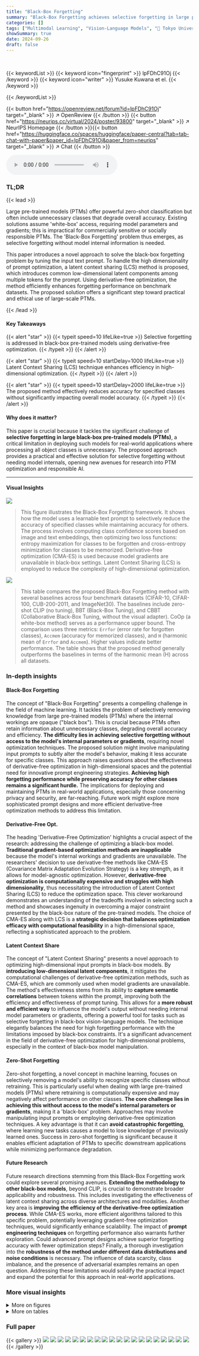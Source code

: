 ```yaml
---
title: "Black-Box Forgetting"
summary: "Black-Box Forgetting achieves selective forgetting in large pre-trained models by optimizing input prompts, not model parameters, thus enabling targeted class removal without requiring internal model ..."
categories: []
tags: ["Multimodal Learning", "Vision-Language Models", "🏢 Tokyo University of Science",]
showSummary: true
date: 2024-09-26
draft: false
---
```


<br>

{{< keywordList >}}
{{< keyword icon="fingerprint" >}} lpFDhC91Oj {{< /keyword >}}
{{< keyword icon="writer" >}} Yusuke Kuwana et el. {{< /keyword >}}
 
{{< /keywordList >}}

{{< button href="https://openreview.net/forum?id=lpFDhC91Oj" target="_blank" >}}
↗ OpenReview
{{< /button >}}
{{< button href="https://neurips.cc/virtual/2024/poster/93800" target="_blank" >}}
↗ NeurIPS Homepage
{{< /button >}}{{< button href="https://huggingface.co/spaces/huggingface/paper-central?tab=tab-chat-with-paper&paper_id=lpFDhC91Oj&paper_from=neurips" target="_blank" >}}
↗ Chat
{{< /button >}}



<audio controls>
    <source src="https://ai-paper-reviewer.com/lpFDhC91Oj/podcast.wav" type="audio/wav">
    Your browser does not support the audio element.
</audio>


### TL;DR


{{< lead >}}

Large pre-trained models (PTMs) offer powerful zero-shot classification but often include unnecessary classes that degrade overall accuracy.  Existing solutions assume 'white-box' access, requiring model parameters and gradients; this is impractical for commercially sensitive or socially responsible PTMs.  The 'Black-Box Forgetting' problem thus emerges, as selective forgetting without model internal information is needed. 

This paper introduces a novel approach to solve the black-box forgetting problem by tuning the input text prompt.  To handle the high dimensionality of prompt optimization, a latent context sharing (LCS) method is proposed, which introduces common low-dimensional latent components among multiple tokens for the prompt. Using derivative-free optimization, the method efficiently enhances forgetting performance on benchmark datasets. The proposed solution offers a significant step toward practical and ethical use of large-scale PTMs.

{{< /lead >}}


#### Key Takeaways

{{< alert "star" >}}
{{< typeit speed=10 lifeLike=true >}} Selective forgetting is addressed in black-box pre-trained models using derivative-free optimization. {{< /typeit >}}
{{< /alert >}}

{{< alert "star" >}}
{{< typeit speed=10 startDelay=1000 lifeLike=true >}} Latent Context Sharing (LCS) technique enhances efficiency in high-dimensional optimization. {{< /typeit >}}
{{< /alert >}}

{{< alert "star" >}}
{{< typeit speed=10 startDelay=2000 lifeLike=true >}} The proposed method effectively reduces accuracy for specified classes without significantly impacting overall model accuracy. {{< /typeit >}}
{{< /alert >}}

#### Why does it matter?
This paper is crucial because it tackles the significant challenge of **selective forgetting in large black-box pre-trained models (PTMs)**, a critical limitation in deploying such models for real-world applications where processing all object classes is unnecessary.  The proposed approach provides a practical and effective solution for selective forgetting without needing model internals, opening new avenues for research into PTM optimization and responsible AI.

------
#### Visual Insights



![](https://ai-paper-reviewer.com/lpFDhC91Oj/figures_1_1.jpg)

> This figure illustrates the Black-Box Forgetting framework.  It shows how the model uses a learnable text prompt to selectively reduce the accuracy of specified classes while maintaining accuracy for others. The process involves computing class confidence scores based on image and text embeddings, then optimizing two loss functions: entropy maximization for classes to be forgotten and cross-entropy minimization for classes to be memorized. Derivative-free optimization (CMA-ES) is used because model gradients are unavailable in black-box settings.  Latent Context Sharing (LCS) is employed to reduce the complexity of high-dimensional optimization.





![](https://ai-paper-reviewer.com/lpFDhC91Oj/tables_6_1.jpg)

> This table compares the proposed Black-Box Forgetting method with several baselines across four benchmark datasets (CIFAR-10, CIFAR-100, CUB-200-2011, and ImageNet30).  The baselines include zero-shot CLIP (no tuning), BBT (Black-Box Tuning), and CBBT (Collaborative Black-Box Tuning, without the visual adapter). CoOp (a white-box method) serves as a performance upper bound.  The comparison uses three metrics:  `Errfor` (error rate for forgotten classes), `Accmem` (accuracy for memorized classes), and `H` (harmonic mean of `Errfor` and `Accmem`).  Higher values indicate better performance. The table shows that the proposed method generally outperforms the baselines in terms of the harmonic mean (H) across all datasets.





### In-depth insights


#### Black-Box Forgetting
The concept of "Black-Box Forgetting" presents a compelling challenge in the field of machine learning.  It tackles the problem of selectively removing knowledge from large pre-trained models (PTMs) where the internal workings are opaque ("black box").  This is crucial because PTMs often retain information about unnecessary classes, degrading overall accuracy and efficiency.  **The difficulty lies in achieving selective forgetting without access to the model's internal parameters or gradients**, requiring novel optimization techniques.  The proposed solution might involve manipulating input prompts to subtly alter the model's behavior, making it less accurate for specific classes.  This approach raises questions about the effectiveness of derivative-free optimization in high-dimensional spaces and the potential need for innovative prompt engineering strategies.  **Achieving high forgetting performance while preserving accuracy for other classes remains a significant hurdle.**  The implications for deploying and maintaining PTMs in real-world applications, especially those concerning privacy and security, are far-reaching.  Future work might explore more sophisticated prompt designs and more efficient derivative-free optimization methods to address this limitation.

#### Derivative-Free Opt.
The heading 'Derivative-Free Optimization' highlights a crucial aspect of the research: addressing the challenge of optimizing a black-box model.  **Traditional gradient-based optimization methods are inapplicable** because the model's internal workings and gradients are unavailable.  The researchers' decision to use derivative-free methods like CMA-ES (Covariance Matrix Adaptation Evolution Strategy) is a key strength, as it allows for model-agnostic optimization.  However, **derivative-free optimization is computationally expensive and struggles with high dimensionality**, thus necessitating the introduction of Latent Context Sharing (LCS) to reduce the optimization space.  This clever workaround demonstrates an understanding of the tradeoffs involved in selecting such a method and showcases ingenuity in overcoming a major constraint presented by the black-box nature of the pre-trained models.  The choice of CMA-ES along with LCS is a **strategic decision that balances optimization efficacy with computational feasibility** in a high-dimensional space, reflecting a sophisticated approach to the problem.

#### Latent Context Share
The concept of "Latent Context Sharing" presents a novel approach to optimizing high-dimensional input prompts in black-box models.  By **introducing low-dimensional latent components**, it mitigates the computational challenges of derivative-free optimization methods, such as CMA-ES, which are commonly used when model gradients are unavailable.  The method's effectiveness stems from its ability to **capture semantic correlations** between tokens within the prompt, improving both the efficiency and effectiveness of prompt tuning.  This allows for a **more robust and efficient way** to influence the model's output without needing internal model parameters or gradients, offering a powerful tool for tasks such as selective forgetting in black-box vision-language models.  The technique elegantly balances the need for high forgetting performance with the limitations imposed by black-box constraints.  It's a significant advancement in the field of derivative-free optimization for high-dimensional problems, especially in the context of black-box model manipulation.

#### Zero-Shot Forgetting
Zero-shot forgetting, a novel concept in machine learning, focuses on selectively removing a model's ability to recognize specific classes without retraining.  This is particularly useful when dealing with large pre-trained models (PTMs) where retraining is computationally expensive and may negatively affect performance on other classes. **The core challenge lies in achieving this without access to the model's internal parameters or gradients**, making it a 'black-box' problem.  Approaches may involve manipulating input prompts or employing derivative-free optimization techniques.  A key advantage is that it can **avoid catastrophic forgetting**, where learning new tasks causes a model to lose knowledge of previously learned ones.  Success in zero-shot forgetting is significant because it enables efficient adaptation of PTMs to specific downstream applications while minimizing performance degradation.

#### Future Research
Future research directions stemming from this Black-Box Forgetting work could explore several promising avenues.  **Extending the methodology to other black-box models**, beyond CLIP, is crucial to demonstrate broader applicability and robustness.  This includes investigating the effectiveness of latent context sharing across diverse architectures and modalities. Another key area is **improving the efficiency of the derivative-free optimization process**. While CMA-ES works, more efficient algorithms tailored to this specific problem, potentially leveraging gradient-free optimization techniques, would significantly enhance scalability.  The impact of **prompt engineering techniques** on forgetting performance also warrants further exploration.  Could advanced prompt designs achieve superior forgetting accuracy with fewer optimization steps?  Finally, a thorough investigation into the **robustness of the method under different data distributions and noise conditions** is necessary.  The influence of data scarcity, class imbalance, and the presence of adversarial examples remains an open question.  Addressing these limitations would solidify the practical impact and expand the potential for this approach in real-world applications.


### More visual insights

<details>
<summary>More on figures
</summary>


![](https://ai-paper-reviewer.com/lpFDhC91Oj/figures_3_1.jpg)

> This figure illustrates the Black-Box Forgetting framework.  It shows how the system uses a pre-trained vision-language model (like CLIP) to estimate class confidence.  This confidence is then used in two loss functions: one to maximize entropy for classes to be forgotten (reducing accuracy), and one to minimize cross-entropy for classes to be remembered (maintaining accuracy).  Because the model is a black box, derivative-free optimization (CMA-ES) is used to optimize the input prompt.  Latent Context Sharing (LCS) is employed to reduce the dimensionality of the optimization problem.


![](https://ai-paper-reviewer.com/lpFDhC91Oj/figures_7_1.jpg)

> This figure shows how the performance of the proposed method and the baseline method (BBT) changes with the number of latent contexts.  The x-axis represents the number of latent contexts (m), and the y-axis shows the performance metrics (H, Err_for, Acc_mem). The results indicate that the proposed method maintains relatively stable performance across a wide range of m values, while the BBT method's performance is more sensitive to changes in m.


![](https://ai-paper-reviewer.com/lpFDhC91Oj/figures_8_1.jpg)

> This figure illustrates the Black-Box Forgetting framework.  It shows how the confidence scores for each class are calculated using a pre-trained vision-language model (like CLIP) and how these scores are used to define loss functions. For classes to be forgotten, entropy maximization is used to reduce accuracy, while for classes to be remembered, cross-entropy minimization maintains accuracy.  The framework uses CMA-ES, a derivative-free optimization method, to optimize the text prompt, and employs Latent Context Sharing (LCS) to reduce the complexity of high-dimensional optimization.


![](https://ai-paper-reviewer.com/lpFDhC91Oj/figures_9_1.jpg)

> This figure shows the impact of the number of latent contexts (m) on the performance of both BBT and the proposed method.  The x-axis represents the number of latent contexts, while the y-axis shows the three evaluation metrics: H (harmonic mean of forgetting and memorization accuracy), Err_for (error rate for forgotten classes), and Acc_mem (accuracy for memorized classes). The figure demonstrates that the proposed method maintains relatively stable performance across a range of m values, unlike BBT, which shows significant performance fluctuations.


</details>




<details>
<summary>More on tables
</summary>


![](https://ai-paper-reviewer.com/lpFDhC91Oj/tables_8_1.jpg)
> This table compares the performance of the proposed Black-Box Forgetting method against several baselines on four benchmark datasets (CIFAR-10, CIFAR-100, CUB-200-2011, and ImageNet30).  The baselines include zero-shot CLIP, Black-Box Tuning (BBT), and Collaborative Black-Box Tuning (CBBT), along with a white-box method (CoOp) for comparison. The table reports three metrics: the error rate for forgotten classes (Errfor), the accuracy for memorized classes (Accmem), and the harmonic mean (H) of these two metrics, higher values indicating better performance. The results demonstrate the superiority of the proposed method in selective forgetting while maintaining good accuracy for the remaining classes.

![](https://ai-paper-reviewer.com/lpFDhC91Oj/tables_13_1.jpg)
> This table compares the proposed Black-Box Forgetting method's performance against several baseline methods across four datasets.  It shows the error rate for forgotten classes (Errfor), accuracy for memorized classes (Accmem), and the harmonic mean (H) of these two metrics. Higher values are better, indicating more effective forgetting while preserving accuracy for the intended classes.

![](https://ai-paper-reviewer.com/lpFDhC91Oj/tables_14_1.jpg)
> This table compares the performance of the proposed Black-Box Forgetting method against several baselines on four benchmark datasets (CIFAR-10, CIFAR-100, CUB-200-2011, and ImageNet30).  The baselines include zero-shot CLIP, Black-Box Tuning (BBT), Collaborative Black-Box Tuning (CBBT), and a white-box method (CoOp) for comparison.  Performance is measured using three metrics:  Errfor (error rate for forgotten classes), Accmem (accuracy for memorized classes), and H (harmonic mean of Errfor and Accmem). Higher values indicate better performance.  The table shows that the proposed method generally outperforms the baselines.

![](https://ai-paper-reviewer.com/lpFDhC91Oj/tables_14_2.jpg)
> This table compares the proposed Black-Box Forgetting method against several baselines on four benchmark datasets (CIFAR-10, CIFAR-100, CUB-200-2011, and ImageNet30).  The baselines include zero-shot CLIP, Black-Box Tuning (BBT), and Collaborative Black-Box Tuning (CBBT)  as well as a white-box method (CoOp) for comparison.  Performance is assessed using three metrics: error rate for forgotten classes (Errfor), accuracy for memorized classes (Accmem), and the harmonic mean (H) of Errfor and Accmem.  Higher values for all metrics indicate better performance.  The table shows that the proposed method generally outperforms the baselines, particularly in terms of the harmonic mean (H).

![](https://ai-paper-reviewer.com/lpFDhC91Oj/tables_15_1.jpg)
> This table compares the performance of the proposed Black-Box Forgetting method against several baseline methods (BBT, CBBT, and CoOp) and the Zero-Shot CLIP on four benchmark datasets (CIFAR-10, CIFAR-100, CUB-200-2011, and ImageNet30).  The comparison is based on three metrics: Errfor (error rate for forgotten classes), Accmem (accuracy for memorized classes), and H (harmonic mean of Errfor and Accmem). Higher values indicate better performance. The table highlights the superior performance of the proposed method, especially in terms of the harmonic mean H, showing a significant improvement over existing methods in achieving selective forgetting while preserving accuracy for the intended classes.

![](https://ai-paper-reviewer.com/lpFDhC91Oj/tables_15_2.jpg)
> This table compares the performance of two approaches: one using only the few-shot approach for classes with training samples (Ours), and another combining few-shot approach for classes with samples and zero-shot approach for classes without samples (Ours + C-Emb.). The results show that combining the two approaches can improve performance in terms of harmonic mean (H), error for classes to be forgotten (Errfor), and accuracy for memorized classes (Accmem).

![](https://ai-paper-reviewer.com/lpFDhC91Oj/tables_16_1.jpg)
> This table compares the performance of the proposed Black-Box Forgetting method against several baselines on four image classification datasets (CIFAR-10, CIFAR-100, CUB-200-2011, and ImageNet30).  The baselines include zero-shot CLIP, BBT (Black-Box Tuning), and CBBT (Collaborative Black-Box Tuning without visual adapter), along with a white-box method, CoOp, for comparison.  The table shows the error rate (Errfor) for forgotten classes, the accuracy (Accmem) for memorized classes, and the harmonic mean (H) of these two metrics for each method and dataset. Higher values indicate better performance.

![](https://ai-paper-reviewer.com/lpFDhC91Oj/tables_16_2.jpg)
> This table compares the performance of the proposed Black-Box Forgetting method against several baselines on four benchmark datasets (CIFAR-10, CIFAR-100, CUB-200-2011, and ImageNet30).  The baselines include zero-shot CLIP, Black-Box Tuning (BBT), and Collaborative Black-Box Tuning (CBBT), along with a white-box method (CoOp) for comparison.  Performance is assessed using three metrics: error rate for forgotten classes (Errfor), accuracy for memorized classes (Accmem), and the harmonic mean of these two (H). Higher values indicate better performance.

![](https://ai-paper-reviewer.com/lpFDhC91Oj/tables_16_3.jpg)
> This table compares the performance of the proposed Black-Box Forgetting method against several baselines on four benchmark datasets (CIFAR-10, CIFAR-100, CUB-200-2011, and ImageNet30).  The baselines include zero-shot CLIP, Black-Box Tuning (BBT), and Collaborative Black-box Tuning (CBBT), representing different approaches to prompt tuning for black-box models.  A white-box method (CoOp) is also included for comparison.  Performance is measured using three metrics:  error rate for forgotten classes (Errfor), accuracy for memorized classes (Accmem), and the harmonic mean (H) of these two. Higher values for all metrics indicate better performance. The table highlights the superior performance of the proposed method across all datasets and metrics.

![](https://ai-paper-reviewer.com/lpFDhC91Oj/tables_17_1.jpg)
> This table compares the proposed Black-Box Forgetting method to several baselines across four different datasets.  The baselines include zero-shot CLIP, BBT, and CBBT (without the adapter), which are all suitable for black-box prompt tuning. CoOp (a white-box method) is also included for comparison.  Performance is measured using three metrics: the error rate for forgotten classes (Errfor), the accuracy for memorized classes (Accmem), and the harmonic mean (H) of these two. Higher values indicate better performance.

![](https://ai-paper-reviewer.com/lpFDhC91Oj/tables_17_2.jpg)
> This table compares the performance of the proposed Black-Box Forgetting method against several baselines on four benchmark datasets (CIFAR-10, CIFAR-100, CUB-200-2011, and ImageNet30).  The baselines include zero-shot CLIP, BBT (Black-Box Tuning), and CBBT (Collaborative Black-Box Tuning) representing different prompt tuning techniques.  CoOp (a white-box method) serves as a performance upper bound. The table reports three metrics for each method and dataset:  Errfor (error rate for forgotten classes), Accmem (accuracy for memorized classes), and H (harmonic mean of Errfor and Accmem). Higher values indicate better performance. The results demonstrate that the proposed method outperforms the baselines, indicating its effectiveness in selectively forgetting specified classes while maintaining accuracy for others.

</details>




### Full paper

{{< gallery >}}
<img src="https://ai-paper-reviewer.com/lpFDhC91Oj/1.png" class="grid-w50 md:grid-w33 xl:grid-w25" />
<img src="https://ai-paper-reviewer.com/lpFDhC91Oj/2.png" class="grid-w50 md:grid-w33 xl:grid-w25" />
<img src="https://ai-paper-reviewer.com/lpFDhC91Oj/3.png" class="grid-w50 md:grid-w33 xl:grid-w25" />
<img src="https://ai-paper-reviewer.com/lpFDhC91Oj/4.png" class="grid-w50 md:grid-w33 xl:grid-w25" />
<img src="https://ai-paper-reviewer.com/lpFDhC91Oj/5.png" class="grid-w50 md:grid-w33 xl:grid-w25" />
<img src="https://ai-paper-reviewer.com/lpFDhC91Oj/6.png" class="grid-w50 md:grid-w33 xl:grid-w25" />
<img src="https://ai-paper-reviewer.com/lpFDhC91Oj/7.png" class="grid-w50 md:grid-w33 xl:grid-w25" />
<img src="https://ai-paper-reviewer.com/lpFDhC91Oj/8.png" class="grid-w50 md:grid-w33 xl:grid-w25" />
<img src="https://ai-paper-reviewer.com/lpFDhC91Oj/9.png" class="grid-w50 md:grid-w33 xl:grid-w25" />
<img src="https://ai-paper-reviewer.com/lpFDhC91Oj/10.png" class="grid-w50 md:grid-w33 xl:grid-w25" />
<img src="https://ai-paper-reviewer.com/lpFDhC91Oj/11.png" class="grid-w50 md:grid-w33 xl:grid-w25" />
<img src="https://ai-paper-reviewer.com/lpFDhC91Oj/12.png" class="grid-w50 md:grid-w33 xl:grid-w25" />
<img src="https://ai-paper-reviewer.com/lpFDhC91Oj/13.png" class="grid-w50 md:grid-w33 xl:grid-w25" />
<img src="https://ai-paper-reviewer.com/lpFDhC91Oj/14.png" class="grid-w50 md:grid-w33 xl:grid-w25" />
<img src="https://ai-paper-reviewer.com/lpFDhC91Oj/15.png" class="grid-w50 md:grid-w33 xl:grid-w25" />
<img src="https://ai-paper-reviewer.com/lpFDhC91Oj/16.png" class="grid-w50 md:grid-w33 xl:grid-w25" />
<img src="https://ai-paper-reviewer.com/lpFDhC91Oj/17.png" class="grid-w50 md:grid-w33 xl:grid-w25" />
<img src="https://ai-paper-reviewer.com/lpFDhC91Oj/18.png" class="grid-w50 md:grid-w33 xl:grid-w25" />
<img src="https://ai-paper-reviewer.com/lpFDhC91Oj/19.png" class="grid-w50 md:grid-w33 xl:grid-w25" />
<img src="https://ai-paper-reviewer.com/lpFDhC91Oj/20.png" class="grid-w50 md:grid-w33 xl:grid-w25" />
{{< /gallery >}}